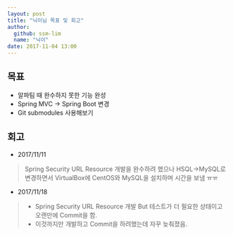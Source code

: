 ```yaml
---
layout: post
title: "닉이님 목표 및 회고"
author: 
  github: ssm-lim
  name: "닉이"
date: 2017-11-04 13:00
---
```


## 목표
- 알파팀 때 완수하지 못한 기능 완성
- Spring MVC -> Spring Boot 변경
- Git submodules 사용해보기

## 회고
- 2017/11/11 
> Spring Security URL Resource 개발을 완수하려 했으나 HSQL->MySQL로 변경하면서 VirtualBox에 CentOS와 MySQL을 설치하며 시간을 보냄 ㅠㅠ

- 2017/11/18
>* Spring Security URL Resource 개발 But 테스트가 더 필요한 상태이고 오랜만에 Commit을 함.<br>
>* 이것까지만 개발하고 Commit을 하려했는데 자꾸 늦춰졌음.
